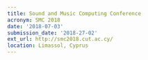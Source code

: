 ```yaml
---
title: Sound and Music Computing Conference
acronym: SMC 2018
date: '2018-07-03'
submission_date: '2018-27-02'
ext_url: http://smc2018.cut.ac.cy/
location: Limassol, Cyprus
---
```


